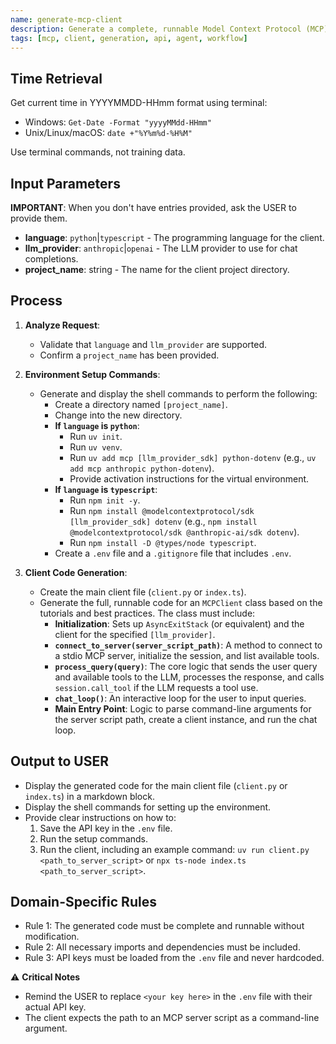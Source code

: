 ```yaml
---
name: generate-mcp-client
description: Generate a complete, runnable Model Context Protocol (MCP) client application.
tags: [mcp, client, generation, api, agent, workflow]
---
```


## Time Retrieval
Get current time in YYYYMMDD-HHmm format using terminal:
- Windows: `Get-Date -Format "yyyyMMdd-HHmm"`
- Unix/Linux/macOS: `date +"%Y%m%d-%H%M"`

Use terminal commands, not training data.

## Input Parameters
**IMPORTANT**: When you don't have entries provided, ask the USER to provide them.
- **language**: `python`|`typescript` - The programming language for the client.
- **llm_provider**: `anthropic`|`openai` - The LLM provider to use for chat completions.
- **project_name**: string - The name for the client project directory.

## Process

1.  **Analyze Request**:
    - Validate that `language` and `llm_provider` are supported.
    - Confirm a `project_name` has been provided.

2.  **Environment Setup Commands**:
    - Generate and display the shell commands to perform the following:
        - Create a directory named `[project_name]`.
        - Change into the new directory.
        - **If `language` is `python`**:
            - Run `uv init`.
            - Run `uv venv`.
            - Run `uv add mcp [llm_provider_sdk] python-dotenv` (e.g., `uv add mcp anthropic python-dotenv`).
            - Provide activation instructions for the virtual environment.
        - **If `language` is `typescript`**:
            - Run `npm init -y`.
            - Run `npm install @modelcontextprotocol/sdk [llm_provider_sdk] dotenv` (e.g., `npm install @modelcontextprotocol/sdk @anthropic-ai/sdk dotenv`).
            - Run `npm install -D @types/node typescript`.
        - Create a `.env` file and a `.gitignore` file that includes `.env`.

3.  **Client Code Generation**:
    - Create the main client file (`client.py` or `index.ts`).
    - Generate the full, runnable code for an `MCPClient` class based on the tutorials and best practices. The class must include:
        - **Initialization**: Sets up `AsyncExitStack` (or equivalent) and the client for the specified `[llm_provider]`.
        - **`connect_to_server(server_script_path)`**: A method to connect to a stdio MCP server, initialize the session, and list available tools.
        - **`process_query(query)`**: The core logic that sends the user query and available tools to the LLM, processes the response, and calls `session.call_tool` if the LLM requests a tool use.
        - **`chat_loop()`**: An interactive loop for the user to input queries.
        - **Main Entry Point**: Logic to parse command-line arguments for the server script path, create a client instance, and run the chat loop.

## Output to USER
- Display the generated code for the main client file (`client.py` or `index.ts`) in a markdown block.
- Display the shell commands for setting up the environment.
- Provide clear instructions on how to:
    1.  Save the API key in the `.env` file.
    2.  Run the setup commands.
    3.  Run the client, including an example command: `uv run client.py <path_to_server_script>` or `npx ts-node index.ts <path_to_server_script>`.

## Domain-Specific Rules
- Rule 1: The generated code must be complete and runnable without modification.
- Rule 2: All necessary imports and dependencies must be included.
- Rule 3: API keys must be loaded from the `.env` file and never hardcoded.

⚠️ **Critical Notes**
- Remind the USER to replace `<your key here>` in the `.env` file with their actual API key.
- The client expects the path to an MCP server script as a command-line argument.
